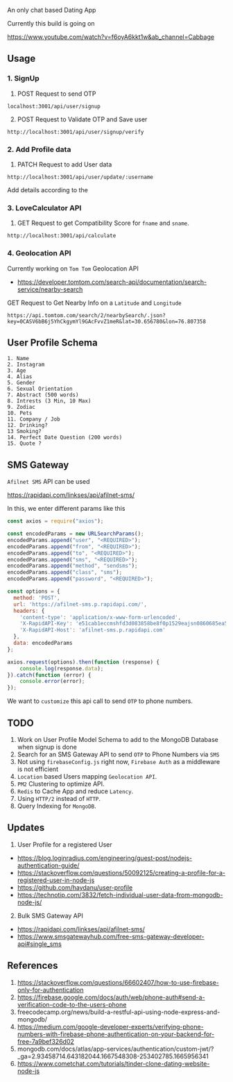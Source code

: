 An only chat based Dating App

Currently this build is going on

https://www.youtube.com/watch?v=f6oyA6kkt1w&ab_channel=Cabbage

## Usage
### 1. SignUp

1. POST Request to send OTP
```
localhost:3001/api/user/signup
```
2. POST Request to Validate OTP and Save user
```
http://localhost:3001/api/user/signup/verify
```
### 2. Add Profile data
1. PATCH Request to add User data
```
http://localhost:3001/api/user/update/:username
```
Add details according to the 

### 3. LoveCalculator API
1. GET Request to get Compatibility Score for `fname` and `sname`.
```
http://localhost:3001/api/calculate
```

### 4. Geolocation API
Currently working on `Tom Tom` Geolocation API
- https://developer.tomtom.com/search-api/documentation/search-service/nearby-search

GET Request to Get Nearby Info on a `Latitude` and `Longitude`
```
https://api.tomtom.com/search/2/nearbySearch/.json?key=0CASV6bB6j5YhCkgymYl9GAcFvvZ1meR&lat=30.656780&lon=76.807358
```
## User Profile Schema
```
1. Name
2. Instagram
3. Age
4. Alias
5. Gender
6. Sexual Orientation
7. Abstract (500 words)
8. Intrests (3 Min, 10 Max)
9. Zodiac
10. Pets
11. Company / Job
12. Drinking?
13 Smoking?
14. Perfect Date Question (200 words)
15. Quote ?
```
## SMS Gateway
`Afilnet SMS` API can be used 

https://rapidapi.com/linkses/api/afilnet-sms/

In this, we enter different params like this
```js
const axios = require("axios");

const encodedParams = new URLSearchParams();
encodedParams.append("user", "<REQUIRED>");
encodedParams.append("from", "<REQUIRED>");
encodedParams.append("to", "<REQUIRED>");
encodedParams.append("sms", "<REQUIRED>");
encodedParams.append("method", "sendsms");
encodedParams.append("class", "sms");
encodedParams.append("password", "<REQUIRED>");

const options = {
  method: 'POST',
  url: 'https://afilnet-sms.p.rapidapi.com/',
  headers: {
    'content-type': 'application/x-www-form-urlencoded',
    'X-RapidAPI-Key': 'e51cab1eccmshfd3d083858be8f0p1529eajsn0860685ea5d1',
    'X-RapidAPI-Host': 'afilnet-sms.p.rapidapi.com'
  },
  data: encodedParams
};

axios.request(options).then(function (response) {
	console.log(response.data);
}).catch(function (error) {
	console.error(error);
});
```
We want to `customize` this api call to send `OTP` to phone numbers.
## TODO
1. Work on User Profile Model Schema to add to the MongoDB Database when signup is done
2. Search for an SMS Gateway API to send `OTP` to Phone Numbers via `SMS` 
3. Not using `firebaseConfig.js` right now, `Firebase Auth` as a middleware is not efficient
4. `Location` based Users mapping `Geolocation API`.
5. `PM2` Clustering to optimize API.
6. `Redis` to Cache App and reduce `Latency`.
7. Using `HTTP/2` instead of `HTTP`.
8. Query Indexing for `MongoDB`.

## Updates
1. User Profile for a registered User
- https://blog.loginradius.com/engineering/guest-post/nodejs-authentication-guide/
- https://stackoverflow.com/questions/50092125/creating-a-profile-for-a-registered-user-in-node-js
- https://github.com/haydanu/user-profile
- https://technotip.com/3832/fetch-individual-user-data-from-mongodb-node-js/

2. Bulk SMS Gateway API
- https://rapidapi.com/linkses/api/afilnet-sms/
- https://www.smsgatewayhub.com/free-sms-gateway-developer-api#single_sms
## References
1. https://stackoverflow.com/questions/66602407/how-to-use-firebase-only-for-authentication
2. https://firebase.google.com/docs/auth/web/phone-auth#send-a-verification-code-to-the-users-phone
3. freecodecamp.org/news/build-a-restful-api-using-node-express-and-mongodb/
4. https://medium.com/google-developer-experts/verifying-phone-numbers-with-firebase-phone-authentication-on-your-backend-for-free-7a9bef326d02
5. mongodb.com/docs/atlas/app-services/authentication/custom-jwt/?_ga=2.93458714.643182044.1667548308-253402785.1665956341
6. https://www.cometchat.com/tutorials/tinder-clone-dating-website-node-js